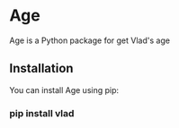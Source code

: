 # Age

Age is a Python package for get Vlad's age

## Installation

You can install Age using pip:

### pip install vlad
